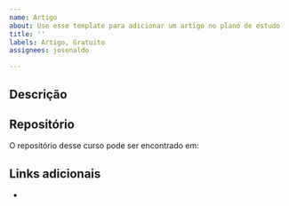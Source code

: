 ```yaml
---
name: Artigo
about: Use esse template para adicionar um artigo no plano de estudo
title: ''
labels: Artigo, Gratuito
assignees: josenaldo

---
```


## Descrição

## Repositório

O repositório desse curso pode ser encontrado em: []()

## Links adicionais

-
